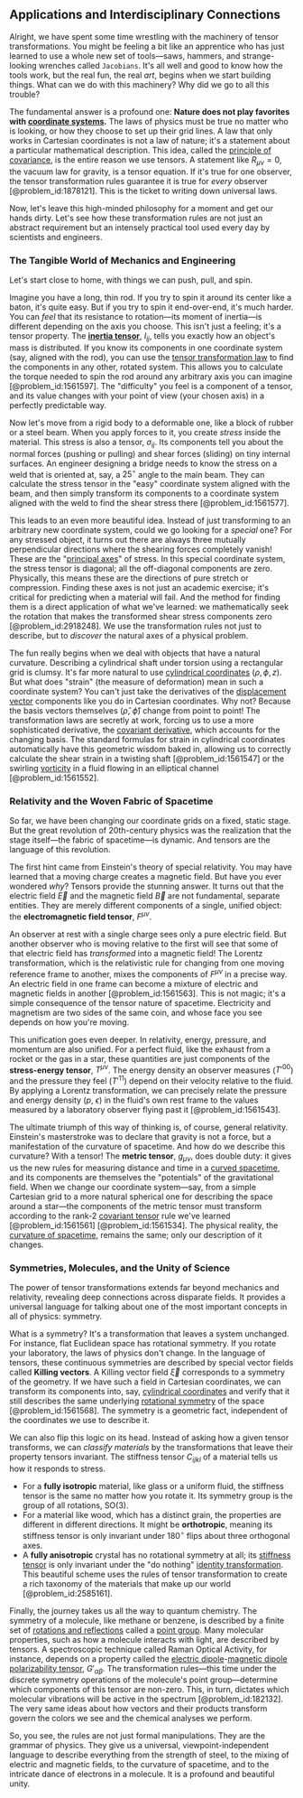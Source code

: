 ## Applications and Interdisciplinary Connections

Alright, we have spent some time wrestling with the machinery of tensor transformations. You might be feeling a bit like an apprentice who has just learned to use a whole new set of tools—saws, hammers, and strange-looking wrenches called `Jacobians`. It's all well and good to know how the tools work, but the real fun, the real *art*, begins when we start building things. What can we do with this machinery? Why did we go to all this trouble?

The fundamental answer is a profound one: **Nature does not play favorites with [coordinate systems](@article_id:148772).** The laws of physics must be true no matter who is looking, or how they choose to set up their grid lines. A law that only works in Cartesian coordinates is not a law of nature; it's a statement about a particular mathematical description. This idea, called the [principle of covariance](@article_id:275314), is the entire reason we use tensors. A statement like $R_{\mu\nu} = 0$, the vacuum law for gravity, is a tensor equation. If it's true for one observer, the tensor transformation rules guarantee it is true for *every* observer [@problem_id:1878121]. This is the ticket to writing down universal laws.

Now, let's leave this high-minded philosophy for a moment and get our hands dirty. Let's see how these transformation rules are not just an abstract requirement but an intensely practical tool used every day by scientists and engineers.

### The Tangible World of Mechanics and Engineering

Let's start close to home, with things we can push, pull, and spin.

Imagine you have a long, thin rod. If you try to spin it around its center like a baton, it's quite easy. But if you try to spin it end-over-end, it's much harder. You can *feel* that its resistance to rotation—its moment of inertia—is different depending on the axis you choose. This isn't just a feeling; it's a tensor property. The **[inertia tensor](@article_id:177604)**, $I_{ij}$, tells you exactly how an object's mass is distributed. If you know its components in one coordinate system (say, aligned with the rod), you can use the [tensor transformation law](@article_id:160017) to find the components in any other, rotated system. This allows you to calculate the torque needed to spin the rod around any arbitrary axis you can imagine [@problem_id:1561597]. The "difficulty" you feel is a component of a tensor, and its value changes with your point of view (your chosen axis) in a perfectly predictable way.

Now let's move from a rigid body to a deformable one, like a block of rubber or a steel beam. When you apply forces to it, you create *stress* inside the material. This stress is also a tensor, $\sigma_{ij}$. Its components tell you about the normal forces (pushing or pulling) and shear forces (sliding) on tiny internal surfaces. An engineer designing a bridge needs to know the stress on a weld that is oriented at, say, a $25^{\circ}$ angle to the main beam. They can calculate the stress tensor in the "easy" coordinate system aligned with the beam, and then simply transform its components to a coordinate system aligned with the weld to find the shear stress there [@problem_id:1561577].

This leads to an even more beautiful idea. Instead of just transforming to an arbitrary new coordinate system, could we go looking for a *special* one? For any stressed object, it turns out there are always three mutually perpendicular directions where the shearing forces completely vanish! These are the "[principal axes](@article_id:172197)" of stress. In this special coordinate system, the stress tensor is diagonal; all the off-diagonal components are zero. Physically, this means these are the directions of pure stretch or compression. Finding these axes is not just an academic exercise; it's critical for predicting when a material will fail. And the method for finding them is a direct application of what we've learned: we mathematically seek the rotation that makes the transformed shear stress components zero [@problem_id:2918248]. We use the transformation rules not just to describe, but to *discover* the natural axes of a physical problem.

The fun really begins when we deal with objects that have a natural curvature. Describing a cylindrical shaft under torsion using a rectangular grid is clumsy. It's far more natural to use [cylindrical coordinates](@article_id:271151) $(\rho, \phi, z)$. But what does "strain" (the measure of deformation) mean in such a coordinate system? You can't just take the derivatives of the [displacement vector](@article_id:262288) components like you do in Cartesian coordinates. Why not? Because the basis vectors themselves ($\hat{\rho}$, $\hat{\phi}$) change from point to point! The transformation laws are secretly at work, forcing us to use a more sophisticated derivative, the [covariant derivative](@article_id:151982), which accounts for the changing basis. The standard formulas for strain in cylindrical coordinates automatically have this geometric wisdom baked in, allowing us to correctly calculate the shear strain in a twisting shaft [@problem_id:1561547] or the swirling [vorticity](@article_id:142253) in a fluid flowing in an elliptical channel [@problem_id:1561552].

### Relativity and the Woven Fabric of Spacetime

So far, we have been changing our coordinate grids on a fixed, static stage. But the great revolution of 20th-century physics was the realization that the stage itself—the fabric of spacetime—is dynamic. And tensors are the language of this revolution.

The first hint came from Einstein's theory of special relativity. You may have learned that a moving charge creates a magnetic field. But have you ever wondered *why*? Tensors provide the stunning answer. It turns out that the electric field $\vec{E}$ and the magnetic field $\vec{B}$ are not fundamental, separate entities. They are merely different components of a single, unified object: the **electromagnetic field tensor**, $F^{\mu\nu}$.

An observer at rest with a single charge sees only a pure electric field. But another observer who is moving relative to the first will see that some of that electric field has *transformed* into a magnetic field! The Lorentz transformation, which is the relativistic rule for changing from one moving reference frame to another, mixes the components of $F^{\mu\nu}$ in a precise way. An electric field in one frame can become a mixture of electric and magnetic fields in another [@problem_id:1561563]. This is not magic; it's a simple consequence of the tensor nature of spacetime. Electricity and magnetism are two sides of the same coin, and whose face you see depends on how you're moving.

This unification goes even deeper. In relativity, energy, pressure, and momentum are also unified. For a perfect fluid, like the exhaust from a rocket or the gas in a star, these quantities are just components of the **stress-energy tensor**, $T^{\mu\nu}$. The energy density an observer measures ($T'^{00}$) and the pressure they feel ($T'^{11}$) depend on their velocity relative to the fluid. By applying a Lorentz transformation, we can precisely relate the pressure and energy density ($p$, $\epsilon$) in the fluid's own rest frame to the values measured by a laboratory observer flying past it [@problem_id:1561543].

The ultimate triumph of this way of thinking is, of course, general relativity. Einstein's masterstroke was to declare that gravity is not a force, but a manifestation of the curvature of spacetime. And how do we describe this curvature? With a tensor! The **metric tensor**, $g_{\mu\nu}$, does double duty: it gives us the new rules for measuring distance and time in a [curved spacetime](@article_id:184444), and its components are themselves the "potentials" of the gravitational field. When we change our coordinate system—say, from a simple Cartesian grid to a more natural spherical one for describing the space around a star—the components of the metric tensor must transform according to the rank-2 [covariant tensor](@article_id:198183) rule we've learned [@problem_id:1561561] [@problem_id:1561534]. The physical reality, the [curvature of spacetime](@article_id:188986), remains the same; only our description of it changes.

### Symmetries, Molecules, and the Unity of Science

The power of tensor transformations extends far beyond mechanics and relativity, revealing deep connections across disparate fields. It provides a universal language for talking about one of the most important concepts in all of physics: symmetry.

What is a symmetry? It's a transformation that leaves a system unchanged. For instance, flat Euclidean space has rotational symmetry. If you rotate your laboratory, the laws of physics don't change. In the language of tensors, these continuous symmetries are described by special vector fields called **Killing vectors**. A Killing vector field $\vec{\xi}$ corresponds to a symmetry of the geometry. If we have such a field in Cartesian coordinates, we can transform its components into, say, [cylindrical coordinates](@article_id:271151) and verify that it still describes the same underlying [rotational symmetry](@article_id:136583) of the space [@problem_id:1561568]. The symmetry is a geometric fact, independent of the coordinates we use to describe it.

We can also flip this logic on its head. Instead of asking how a given tensor transforms, we can *classify materials* by the transformations that leave their property tensors invariant. The stiffness tensor $C_{ijkl}$ of a material tells us how it responds to stress.
- For a **fully isotropic** material, like glass or a uniform fluid, the stiffness tensor is the same no matter how you rotate it. Its symmetry group is the group of all rotations, $\mathrm{SO}(3)$.
- For a material like wood, which has a distinct grain, the properties are different in different directions. It might be **orthotropic**, meaning its stiffness tensor is only invariant under $180^{\circ}$ flips about three orthogonal axes.
- A **fully anisotropic** crystal has no rotational symmetry at all; its [stiffness tensor](@article_id:176094) is only invariant under the "do nothing" [identity transformation](@article_id:264177).
This beautiful scheme uses the rules of tensor transformation to create a rich taxonomy of the materials that make up our world [@problem_id:2585161].

Finally, the journey takes us all the way to quantum chemistry. The symmetry of a molecule, like methane or benzene, is described by a finite set of [rotations and reflections](@article_id:136382) called a [point group](@article_id:144508). Many molecular properties, such as how a molecule interacts with light, are described by tensors. A spectroscopic technique called Raman Optical Activity, for instance, depends on a property called the [electric dipole](@article_id:262764)-[magnetic dipole](@article_id:275271) [polarizability tensor](@article_id:191444), $G'_{\alpha\beta}$. The transformation rules—this time under the discrete symmetry operations of the molecule's point group—determine which components of this tensor are non-zero. This, in turn, dictates which molecular vibrations will be active in the spectrum [@problem_id:182132]. The very same ideas about how vectors and their products transform govern the colors we see and the chemical analyses we perform.

So, you see, the rules are not just formal manipulations. They are the grammar of physics. They give us a universal, viewpoint-independent language to describe everything from the strength of steel, to the mixing of electric and magnetic fields, to the curvature of spacetime, and to the intricate dance of electrons in a molecule. It is a profound and beautiful unity.